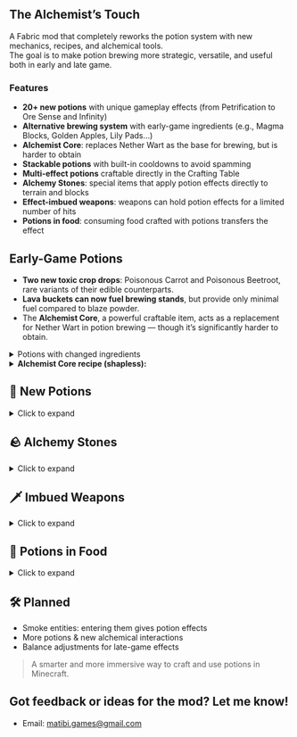 ## The Alchemist’s Touch

A Fabric mod that completely reworks the potion system with new mechanics, recipes, and alchemical tools.  
The goal is to make potion brewing more strategic, versatile, and useful both in early and late game.
### Features


- **20+ new potions** with unique gameplay effects (from Petrification to Ore Sense and Infinity)
- **Alternative brewing system** with early-game ingredients (e.g., Magma Blocks, Golden Apples, Lily Pads…)
- **Alchemist Core**: replaces Nether Wart as the base for brewing, but is harder to obtain
- **Stackable potions** with built-in cooldowns to avoid spamming
- **Multi-effect potions** craftable directly in the Crafting Table
- **Alchemy Stones**: special items that apply potion effects directly to terrain and blocks
- **Effect-imbued weapons**: weapons can hold potion effects for a limited number of hits
- **Potions in food**: consuming food crafted with potions transfers the effect

## Early-Game Potions

- <strong>Two new toxic crop drops</strong>: Poisonous Carrot and Poisonous Beetroot, rare variants of their edible counterparts.
- <strong>Lava buckets can now fuel brewing stands</strong>, but provide only minimal fuel compared to blaze powder.
- The <strong>Alchemist Core</strong>, a powerful craftable item, acts as a replacement for Nether Wart in potion brewing — though it’s significantly harder to obtain.
<details> <summary><strong></strong>Potions with changed ingredients</summary>
🔥 <strong>Fire Resistance</strong> – Now can be brewed using <em>Magma Block</em> and Magma Cream
 <br>
🍎 <strong>Regeneration</strong> – Now can be brewed using <em>Golden Apple</em> and Ghast Tear
 <br>
💪 <strong>Strength</strong> – Now can be brewed using <em>Firework Star</em> and Blaze Powder
</details>

<details>
<summary><strong>Alchemist Core recipe (shapless):</strong></summary>
<img src="https://github.com/MAT1B1/the-alchemists-touch-1.21.5-1.0.0/raw/master/src/main/resources/assets/the-alchemists-touch/image/recipe.png" alt="Alchemist Core Crafting Recipe" style="width:256px; image-rendering: pixelated;">
</details>

## 🧪 New Potions
<details>
<summary>Click to expand</summary>
<br>

<details>
<summary><strong>🪶 Levitation</strong></summary>
Makes the player float upward.<br>
<sub><strong>Base:</strong> Slow Falling<br><strong>Ingredient:</strong> Feather<br><strong>Variants:</strong> Long</sub><br><br>
</details>

<details>
<summary><strong>💡 Glowing</strong></summary>
Applies the glowing outline to entities.<br>
<sub><strong>Base:</strong> Night Vision<br><strong>Ingredient:</strong> Glow Berries<br><strong>Variants:</strong> Long</sub><br><br>
</details>

<details>
<summary><strong>🍷 Alcohol</strong></summary>
Applies Nausea.<br>
<sub><strong>Base:</strong> Awkward<br><strong>Ingredient:</strong> Sweet Berries<br><strong>Variants:</strong> Long, <strong>Strong</strong></sub><br><br>
</details>

<details>
<summary><strong>🌑 Darkness</strong></summary>
Greatly reduces vision.<br>
<sub><strong>Base:</strong> Awkward<br><strong>Ingredient:</strong> Ink Sac<br><strong>Variants:</strong> Long</sub><br><br>
</details>

<details>
<summary><strong>🦵 Long Leg</strong></summary>
Raises step height so you can walk over blocks.<br>
<sub><strong>Base:</strong> Awkward<br><strong>Ingredient:</strong> Bamboo<br><strong>Variants:</strong> Long, Extra-Long</sub><br><br>
</details>

<details>
<summary><strong>💧 Liquid Walker</strong></summary>
Walk over water and lava.<br>
<sub><strong>Base:</strong> Awkward<br><strong>Ingredient:</strong> Lily Pad<br><strong>Variants:</strong> Long</sub><br><br>
</details>

<details>
<summary><strong>⛏️ Ore Sense</strong></summary>
Highlights nearby ores.<br>
<sub><strong>Base:</strong> Night Vision<br><strong>Ingredient:</strong> Iron Ore<br><strong>Variants:</strong> Long, <strong>Strong</strong></sub><br><br>
</details>

<details>
<summary><strong>🔊 Resonance</strong></summary>
Spreads your active effects to nearby entities.<br>
<sub><strong>Base:</strong> Awkward<br><strong>Ingredient:</strong> Echo Shard<br><strong>Variants:</strong> Long, <strong>Strong</strong></sub><br><br>
</details>

<details>
<summary><strong>♻️ Reactivation</strong></summary>
When you drink another potion, extends your current effects.<br>
<sub><strong>Base:</strong> Short Cooldown<br><strong>Ingredient:</strong> Clock<br><strong>Variants:</strong> Long, <strong>Strong</strong></sub><br><br>
</details>

<details>
<summary><strong>💧 Purification</strong></summary>
Removes negative effects.<br>
<sub><strong>Base:</strong> Awkward<br><strong>Ingredient:</strong> Milk Bucket<br><strong>Variants:</strong> Long</sub><br><br>
</details>

<details>
<summary><strong>🗿 Petrification</strong></summary>
Immobile but invulnerable for the duration.<br>
<sub><strong>Base:</strong> Turtle Master<br><strong>Ingredient:</strong> Obsidian<br><strong>Variants:</strong> Long</sub><br><br>
</details>

<details>
<summary><strong>🧪 Acid</strong></summary>
Deals corrosive damage over time to entities/blocks.<br>
<sub><strong>Base:</strong> Awkward<br><strong>Ingredient:</strong> Rotten Flesh<br><strong>Variants:</strong> Long, <strong>Strong</strong></sub><br><br>
</details>

<details>
<summary><strong>🔥 Ignition</strong></summary>
Ignites targets.<br>
<sub><strong>Base:</strong> Fire Resistance<br><strong>Ingredient:</strong> Fermented Spider Eye<br><strong>Variants:</strong> Long</sub><br><br>
</details>

<details>
<summary><strong>🌀 Teleportation</strong></summary>
Instant short-range blink (instant).<br>
<sub><strong>Base:</strong> Awkward<br><strong>Ingredient:</strong> Ender Pearl</sub><br><br>
</details>

<details>
<summary><strong>🌵 Thorns</strong></summary>
Attackers take retaliatory damage.<br>
<sub><strong>Base:</strong> Awkward<br><strong>Ingredient:</strong> Cactus<br><strong>Variants:</strong> Long, <strong>Strong</strong></sub><br><br>
</details>

<details>
<summary><strong>🧠 Brain Washing</strong></summary>
Disorients players / makes hostile mobs fight each other / improves villager trade prices.<br>
<sub><strong>Base:</strong> Awkward<br><strong>Ingredient:</strong> Amethyst Shard<br><strong>Variants:</strong> Long</sub><br><br>
</details>

<details>
<summary><strong>❄️ Frost</strong></summary>
Applies heavy slowness and disables jumping.<br>
<sub><strong>Base:</strong> Awkward<br><strong>Ingredient:</strong> Snowball<br><strong>Variants:</strong> Long</sub><br><br>
</details>

<details>
<summary><strong>🧙 Alchemist</strong></summary>
Instant transmutation action (e.g., coal → gold) (instant).<br>
<sub><strong>Base:</strong> Awkward<br><strong>Ingredient:</strong> Copper Ingot</sub><br><br>
</details>

<details>
<summary><strong>☠️ Death</strong></summary>
Instant kill; on bosses, sets HP to 50% minimum (instant).<br>
<sub><strong>Base:</strong> Resurrection<br><strong>Ingredient:</strong> Fermented Spider Eye</sub><br><br>
</details>

<details>
<summary><strong>🍖 Saturation</strong></summary>
Fills hunger and prevents drain for a while.<br>
<sub><strong>Base:</strong> Awkward<br><strong>Ingredient:</strong> Beetroot<br><strong>Variants:</strong> Long, <strong>Strong</strong></sub><br><br>
</details>

<details>
<summary><strong>❤️‍🔥 Double Health</strong></summary>
Temporarily doubles max health.<br>
<sub><strong>Base:</strong> Strong Healing<br><strong>Ingredient:</strong> Golden Apple<br><strong>Variants:</strong> <strong>Strong</strong></sub><br><br>
</details>

<details>
<summary><strong>✝️ Resurrection</strong></summary>
Behaves like a Totem of Undying while present; persists until used.<br>
<sub><strong>Base:</strong> Awkward<br><strong>Ingredient:</strong> Totem of Undying</sub><br><br>
</details>

<details>
<summary><strong>∞ Infinity</strong></summary>
Converts your active effects to infinite duration at a health cost per effect (instant).<br>
<sub><strong>Base:</strong> Resurrection<br><strong>Ingredient:</strong> Clock</sub><br><br>
</details>

<details>
<summary><strong>🪓 Haste</strong></summary>
Grants Haste.<br>
<sub><strong>Base:</strong> Awkward<br><strong>Ingredient:</strong> Iron Pickaxe<br><strong>Variants:</strong> Long</sub><br><br>
</details>

<details>
<summary><strong>🐌 Mining Fatigue</strong></summary>
Applies Mining Fatigue.<br>
<sub><strong>Base:</strong> Haste<br><strong>Ingredient:</strong> Fermented Spider Eye<br><strong>Variants:</strong> Long, <strong>Strong</strong></sub><br><br>
</details>

<details>
<summary><strong>💖 Vitality</strong></summary>
<strong>Gives the target +1 permanent heart</strong> (a lasting max-health increase) (instant).<br>
<sub><strong>Base:</strong> Strong Double Health<br><strong>Ingredient:</strong> Totem of Undying</sub><br><br>
</details>

<details>
<summary><strong>⏱️ Short Cooldown</strong></summary>
Reduces potion cooldowns in this mod’s system.<br>
<sub><strong>Base:</strong> Awkward<br><strong>Ingredient:</strong> Clock<br><strong>Variants:</strong> Extended (Long Short Cooldown)</sub><br><br>
</details>

<details>
<summary><strong>⏳ Long Cooldown</strong></summary>
Increases potion cooldowns in this mod’s system.<br>
<sub><strong>Base:</strong> Short Cooldown<br><strong>Ingredient:</strong> Fermented Spider Eye<br><strong>Variants:</strong> Extended (Long Long Cooldown)</sub><br><br>
</details>

<details>
<summary><strong>🎭 Masking</strong></summary>
<strong>Hides the effect lines on item tooltips</strong> for items that carry effects (e.g., imbued weapons/foods) (instant).<br>
<sub><strong>Base:</strong> Invisibility<br><strong>Ingredient:</strong> Fermented Spider Eye</sub><br><br>
</details>

<details>
<summary><strong>⚠️ Unstable</strong></summary>
Experimental, volatile behavior (instant).<br>
<sub><em>Obtainment varies (not brewed directly in the current recipe list). Can be upgraded to <strong>Strong</strong> with Glowstone.</em></sub><br><br>
</details>

<details>
<summary><strong>🧛 Vampirism</strong></summary>
Lifesteal on attacks.<br>
<sub><strong>Base:</strong> Awkward<br><strong>Ingredient:</strong> Iron Sword<br><strong>Variants:</strong> Long, <strong>Strong</strong></sub><br><br>
</details>

</details>


## 🪨 Alchemy Stones 
<details>  
<summary>Click to expand</summary>  
<br>

These special items are extracted from custom potions using a crafting recipe. When right-clicked on blocks, **terrain-applicable runes** trigger powerful localized effects.
<strong>Alchemical Stones recipe:</strong>
<br>
<img src="https://github.com/MAT1B1/the-alchemists-touch-1.21.5-1.0.0/raw/master/src/main/resources/assets/the-alchemists-touch/image/rune_recipe.png" alt="Alchemist Core Crafting Recipe" style="width:256px; image-rendering: pixelated;">

<strong>Alchemical Stones with effect recipe:</strong>
<br>
<img src="https://github.com/MAT1B1/the-alchemists-touch-1.21.5-1.0.0/raw/master/src/main/resources/assets/the-alchemists-touch/image/magic_rune_recipe.png" alt="Alchemist Core Crafting Recipe" style="width:256px; image-rendering: pixelated;">

Alchemical Stones available:  
 <details>
<summary><strong>🧪 Alchemical Stones of Acid</strong></summary>  
Destroys most blocks upon contact, mimicking acid corrosion (cannot destroy blocks if the hardness is too high).  
 <br>
<sub><strong>base:</strong> Acid Potion</sub>  
  <br>
  <br>
</details>

<details>
<summary><strong>🧪 Alchemical Stones of Strong Acid</strong></summary>  
Same as the regular Acid Alchemical Stones, but the radius is wider and can destroy more blocks.  
 <br>
<sub><strong>Base:</strong>Potion of Acidity II</sub>  
  <br>
  <br>
</details>

<details>
<summary><strong>🗿 Alchemical Stones of Petrification</strong></summary>  
Turns surrounding blocks into stone-like variants.  
 <br>
<sub><strong>Base:</strong>Potion of Petrification</sub>  
  <br>
  <br>
</details>

<details>
<summary><strong>🗿 Alchemical Stones of Strong Petrification</strong></summary>  
Transform blocks into stone for lvl 1 and into bedrock for lvl 2 (only available in creative for now)
 <br>
<sub><strong>Base:</strong> Petrification Potion II</sub>  
  <br>
  <br>
</details>

<details>
<summary><strong>🧙 Alchemical Stones of the Alchemist</strong></summary>  
Transmutes coal blocks variants into gold blocks variants.  
 <br>
<sub><strong>Base:</strong> Alchemist Potion</sub>  
  <br>
  <br>
</details>

<details>
<summary><strong>🔥 Alchemical Stones of Ignition</strong></summary>  
Transform blocks like a furnace will do 
 <br>
<sub><strong>Base:</strong> Ignition Potion</sub>  
  <br>
  <br>
</details>

</details>

## 🗡️ Imbued Weapons
<details>
<summary>Click to expand</summary>  

- Weapons can be infused with potion effects (e.g., poison, petrification)
- Each infusion has a **limited number of hits** before vanishing
- Striking an entity applies the potion’s effect

</details>

## 🍲 Potions in Food
<details>
<summary>Click to expand</summary>  

- Potions can be combined with food
- Eating that food applies the effect

</details>

## 🛠️ Planned

- Smoke entities: entering them gives potion effects
- More potions & new alchemical interactions
- Balance adjustments for late-game effects


> A smarter and more immersive way to craft and use potions in Minecraft.

## Got feedback or ideas for the mod? Let me know!

- Email: matibi.games@gmail.com
